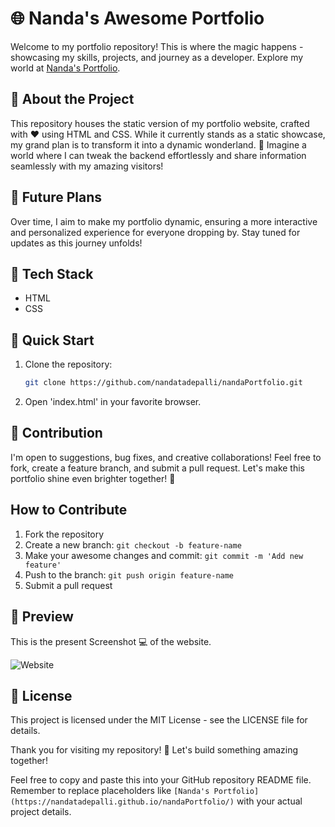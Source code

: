 # 🌐 Nanda's Awesome Portfolio

Welcome to my portfolio repository! This is where the magic happens - showcasing my skills, projects, and journey as a developer. Explore my world at [Nanda's Portfolio](https://nandatadepalli.github.io/nandaPortfolio/).

## 🚀 About the Project

This repository houses the static version of my portfolio website, crafted with ❤️ using HTML and CSS. While it currently stands as a static showcase, my grand plan is to transform it into a dynamic wonderland. 🌈 Imagine a world where I can tweak the backend effortlessly and share information seamlessly with my amazing visitors!

## 🌟 Future Plans

Over time, I aim to make my portfolio dynamic, ensuring a more interactive and personalized experience for everyone dropping by. Stay tuned for updates as this journey unfolds!

## 🧰 Tech Stack

- HTML
- CSS

## 🚦 Quick Start

1. Clone the repository:
   ```bash
   git clone https://github.com/nandatadepalli/nandaPortfolio.git
2. Open 'index.html' in your favorite browser.

## 🌌 Contribution
I'm open to suggestions, bug fixes, and creative collaborations! Feel free to fork, create a feature branch, and submit a pull request. Let's make this portfolio shine even brighter together! 🌟
## How to Contribute
1. Fork the repository
2. Create a new branch: `git checkout -b feature-name`
3. Make your awesome changes and commit: `git commit -m 'Add new feature'`
4. Push to the branch: `git push origin feature-name`
5. Submit a pull request

## 📸 Preview 
This is the present Screenshot 💻 of the website.

![Website](image.png)


## 📝 License
This project is licensed under the MIT License - see the LICENSE file for details.

Thank you for visiting my repository! 🎉 Let's build something amazing together!


Feel free to copy and paste this into your GitHub repository README file. Remember to replace placeholders like `[Nanda's Portfolio](https://nandatadepalli.github.io/nandaPortfolio/)` with your actual project details.



